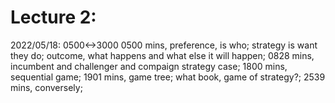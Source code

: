 # Lecture 2:
2022/05/18:
0500<->3000
0500 mins, preference, is who; strategy is want they do; outcome, what happens and what else it will happen;
0828 mins, incumbent and challenger and compaign strategy case;
1800 mins, sequential game;
1901 mins, game tree; what book, game of strategy?;
2539 mins, conversely;
